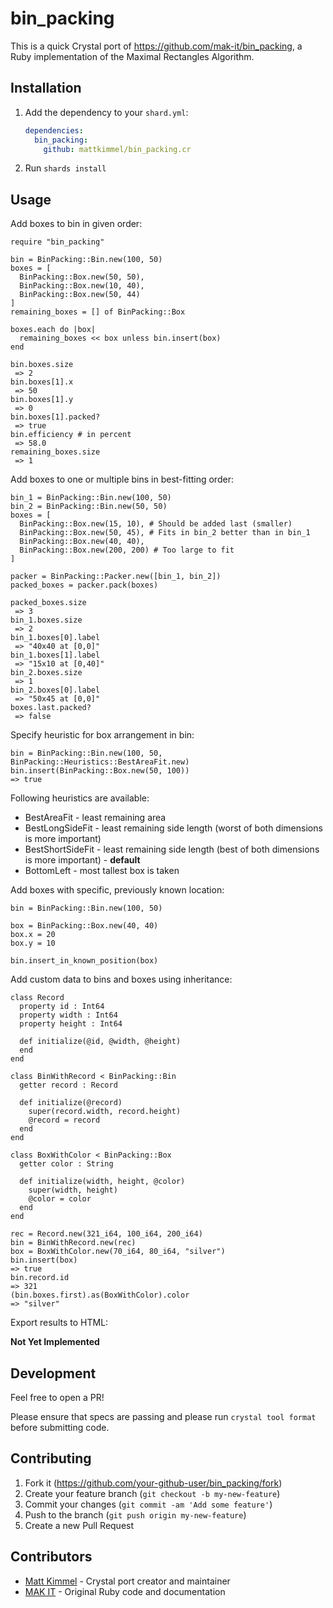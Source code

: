 # bin_packing

This is a quick Crystal port of https://github.com/mak-it/bin_packing, a Ruby implementation of the Maximal Rectangles Algorithm.

## Installation

1. Add the dependency to your `shard.yml`:

   ```yaml
   dependencies:
     bin_packing:
       github: mattkimmel/bin_packing.cr
   ```

2. Run `shards install`

## Usage

Add boxes to bin in given order:
```crystal
require "bin_packing"

bin = BinPacking::Bin.new(100, 50)
boxes = [
  BinPacking::Box.new(50, 50),
  BinPacking::Box.new(10, 40),
  BinPacking::Box.new(50, 44)
]
remaining_boxes = [] of BinPacking::Box

boxes.each do |box|
  remaining_boxes << box unless bin.insert(box)
end

bin.boxes.size
 => 2
bin.boxes[1].x
 => 50
bin.boxes[1].y
 => 0
bin.boxes[1].packed?
 => true
bin.efficiency # in percent
 => 58.0
remaining_boxes.size
 => 1
```

Add boxes to one or multiple bins in best-fitting order:
```crystal
bin_1 = BinPacking::Bin.new(100, 50)
bin_2 = BinPacking::Bin.new(50, 50)
boxes = [
  BinPacking::Box.new(15, 10), # Should be added last (smaller)
  BinPacking::Box.new(50, 45), # Fits in bin_2 better than in bin_1
  BinPacking::Box.new(40, 40),
  BinPacking::Box.new(200, 200) # Too large to fit
]

packer = BinPacking::Packer.new([bin_1, bin_2])
packed_boxes = packer.pack(boxes)

packed_boxes.size
 => 3
bin_1.boxes.size
 => 2
bin_1.boxes[0].label
 => "40x40 at [0,0]"
bin_1.boxes[1].label
 => "15x10 at [0,40]"
bin_2.boxes.size
 => 1
bin_2.boxes[0].label
 => "50x45 at [0,0]"
boxes.last.packed?
 => false
```

Specify heuristic for box arrangement in bin:
```crystal
bin = BinPacking::Bin.new(100, 50, BinPacking::Heuristics::BestAreaFit.new)
bin.insert(BinPacking::Box.new(50, 100))
=> true
```
Following heuristics are available:
* BestAreaFit - least remaining area
* BestLongSideFit - least remaining side length (worst of both dimensions is more important)
* BestShortSideFit - least remaining side length (best of both dimensions is more important) - __default__
* BottomLeft - most tallest box is taken

Add boxes with specific, previously known location:

```crystal
bin = BinPacking::Bin.new(100, 50)

box = BinPacking::Box.new(40, 40)
box.x = 20
box.y = 10

bin.insert_in_known_position(box)
```

Add custom data to bins and boxes using inheritance:
```crystal
class Record
  property id : Int64
  property width : Int64
  property height : Int64

  def initialize(@id, @width, @height)
  end
end

class BinWithRecord < BinPacking::Bin
  getter record : Record

  def initialize(@record)
    super(record.width, record.height)
    @record = record
  end
end

class BoxWithColor < BinPacking::Box
  getter color : String

  def initialize(width, height, @color)
    super(width, height)
    @color = color
  end
end

rec = Record.new(321_i64, 100_i64, 200_i64)
bin = BinWithRecord.new(rec)
box = BoxWithColor.new(70_i64, 80_i64, "silver")
bin.insert(box)
=> true
bin.record.id
=> 321
(bin.boxes.first).as(BoxWithColor).color
=> "silver"
```

Export results to HTML:

**Not Yet Implemented**

## Development

Feel free to open a PR!

Please ensure that specs are passing and please run `crystal tool format` before submitting code.

## Contributing

1. Fork it (<https://github.com/your-github-user/bin_packing/fork>)
2. Create your feature branch (`git checkout -b my-new-feature`)
3. Commit your changes (`git commit -am 'Add some feature'`)
4. Push to the branch (`git push origin my-new-feature`)
5. Create a new Pull Request

## Contributors

- [Matt Kimmel](https://github.com/mattkimmel) - Crystal port creator and maintainer
- [MAK IT](https://github.com/mak-it) - Original Ruby code and documentation
